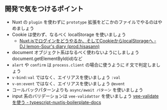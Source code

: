 ## 開発で気をつけるポイント

- Nuxt の `plugin` を使わずに `prototype` 拡張をどこかのファイルでやるのはやめましょう
- Cookie は使わず、なるべく localStorage を使いましょう
  - [Nuxt.jsでログインをどうやるか、そしてCookieからlocalStorageへ - DJ lemon-Sour's diary (prod.hisasann)](https://hisasann.github.io/2019/06/22/how-to-login-with-nuxt-and-cookie-to-localstorage/)
- document オブジェクト系はなるべく使わないようにしましょう
  document.getElementById(id)など
- `alert` や `confirm` は `process.client` の場合に使うように if 文で判定しましょう
- `v-bind:val` ではなく、エイリアスを使いましょう `:val`
- `v-on:event` ではなく、エイリアスを使いましょう `@event`
- コールバックパターンよりも `async/await パターン` を使いましょう
- input 系のバリデーションは `vee-validattor` を使いましょう
[vee-validateを使う - typescript-nuxtjs-boilerplate-docs](https://typescript-nuxtjs-boilerplate-docs.netlify.com/#/nuxt/vee-validate)